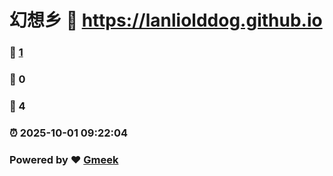 # 幻想乡 :link: https://lanliolddog.github.io 
### :page_facing_up: [1](https://lanliolddog.github.io/tag.html) 
### :speech_balloon: 0 
### :hibiscus: 4 
### :alarm_clock: 2025-10-01 09:22:04 
### Powered by :heart: [Gmeek](https://github.com/Meekdai/Gmeek)
